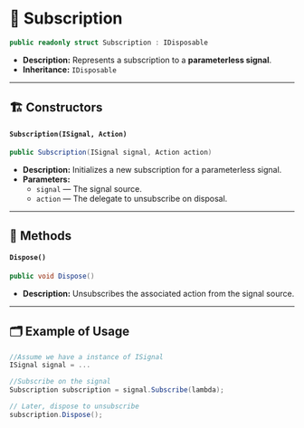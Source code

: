 # 🧩 Subscription

```csharp
public readonly struct Subscription : IDisposable
```

- **Description:** Represents a subscription to a <b>parameterless signal</b>.
- **Inheritance:** `IDisposable`

---

## 🏗️ Constructors

#### `Subscription(ISignal, Action)`

```csharp
public Subscription(ISignal signal, Action action)
```

- **Description:** Initializes a new subscription for a parameterless signal.
- **Parameters:**
    - `signal` — The signal source.
    - `action` — The delegate to unsubscribe on disposal.

---

## 🏹 Methods

#### `Dispose()`

```csharp
public void Dispose()
```

- **Description:** Unsubscribes the associated action from the signal source.

---

## 🗂 Example of Usage

```csharp
//Assume we have a instance of ISignal
ISignal signal = ...

//Subscribe on the signal    
Subscription subscription = signal.Subscribe(lambda);

// Later, dispose to unsubscribe
subscription.Dispose();
```